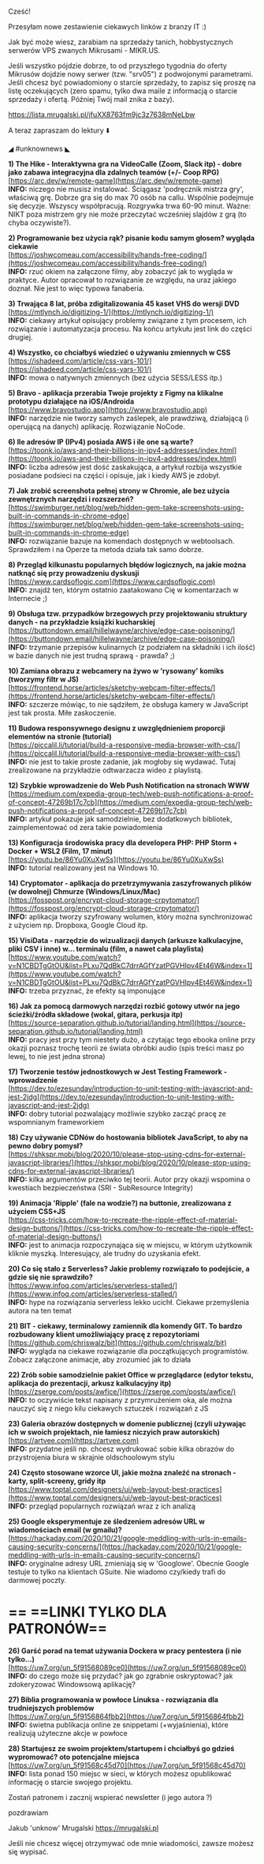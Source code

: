 Cześć!

Przesyłam nowe zestawienie ciekawych linków z branzy IT :)

Jak być może wiesz, zarabiam na sprzedaży tanich, hobbystycznych serwerów VPS zwanych Mikrusami - MIKR.US.

Jeśli wszystko pójdzie dobrze, to od przyszłego tygodnia do oferty Mikrusów dojdzie nowy serwer (tzw. "srv05") z podwojonymi parametrami. Jeśli chcesz być powiadomiony o starcie sprzedaży, to zapisz się proszę na listę oczekujących (zero spamu, tylko dwa maile z informacją o starcie sprzedaży i ofertą. Później Twój mail znika z bazy).

https://lista.mrugalski.pl/jfuXX8763fm9jc3z7638mNeLbw

 

A teraz zapraszam do lektury ⬇️ 

 

◢ #unknownews ◣


**1) The Hike - Interaktywna gra na VideoCalle (Zoom, Slack itp) - dobre jako zabawa integracyjna dla zdalnych teamów (+/- Coop RPG)**  
[https://arc.dev/w/remote-game](https://arc.dev/w/remote-game)  
**INFO:** niczego nie musisz instalować. Ściągasz 'podręcznik mistrza gry', właściwą grę. Dobrze gra się do max 70 osób na callu. Wspólnie podejmuje się decyzje. Wszyscy współpracują. Rozgrywka trwa 60-90 minut. Ważne: NIKT poza mistrzem gry nie może przeczytać wcześniej slajdów z grą (to chyba oczywiste?).  


**2) Programowanie bez użycia rąk? pisanie kodu samym głosem? wygląda ciekawie**  
[https://joshwcomeau.com/accessibility/hands-free-coding/](https://joshwcomeau.com/accessibility/hands-free-coding/)  
**INFO:** rzuć okiem na załączone filmy, aby zobaczyć jak to wygląda w praktyce. Autor opracował to rozwiązanie ze względu, na uraz jakiego doznał. Nie jest to więc typowa fanaberia.  


**3) Trwająca 8 lat, próba zdigitalizowania 45 kaset VHS do wersji DVD**  
[https://mtlynch.io/digitizing-1/](https://mtlynch.io/digitizing-1/)  
**INFO:** ciekawy artykuł opisujący problemy związane z tym procesem, ich rozwiązanie i automatyzacja procesu. Na końcu artykułu jest link do części drugiej.  


**4) Wszystko, co chciałbyś wiedzieć o używaniu zmiennych w CSS**  
[https://ishadeed.com/article/css-vars-101/](https://ishadeed.com/article/css-vars-101/)  
**INFO:** mowa o natywnych zmiennych (bez użycia SESS/LESS itp.)  


**5) Bravo - aplikacja przerabia Twoje projekty z Figmy na klikalne prototypu działające na iOS/Androida**  
[https://www.bravostudio.app](https://www.bravostudio.app)  
**INFO:** narzędzie nie tworzy samych zaślepek, ale prawdziwą, działającą (i operującą na danych) aplikację. Rozwiązanie NoCode.  


**6) Ile adresów IP (IPv4) posiada AWS i ile one są warte?**  
[https://toonk.io/aws-and-their-billions-in-ipv4-addresses/index.html](https://toonk.io/aws-and-their-billions-in-ipv4-addresses/index.html)  
**INFO:** liczba adresów jest dość zaskakująca, a artykuł rozbija wszystkie posiadane podsieci na części i opisuje, jak i kiedy AWS je zdobył.  


**7) Jak zrobić screenshota pełnej strony w Chromie, ale bez użycia zewnętrznych narzędzi i rozszerzeń?**  
[https://swimburger.net/blog/web/hidden-gem-take-screenshots-using-built-in-commands-in-chrome-edge](https://swimburger.net/blog/web/hidden-gem-take-screenshots-using-built-in-commands-in-chrome-edge)  
**INFO:** rozwiązanie bazuje na komendach dostępnych w webtoolsach. Sprawdziłem i na Operze ta metoda działa tak samo dobrze.  


**8) Przegląd kilkunastu popularnych błędów logicznych, na jakie można natknąć się przy prowadzeniu dyskusji**  
[https://www.cardsoflogic.com](https://www.cardsoflogic.com)  
**INFO:** znajdź ten, którym ostatnio zaatakowano Cię w komentarzach w Internecie ;)  


**9) Obsługa tzw. przypadków brzegowych przy projektowaniu struktury danych - na przykładzie książki kucharskiej**  
[https://buttondown.email/hillelwayne/archive/edge-case-poisoning/](https://buttondown.email/hillelwayne/archive/edge-case-poisoning/)  
**INFO:** trzymanie przepisów kulinarnych (z podziałem na składniki i ich ilość) w bazie danych nie jest trudną sprawą - prawda? ;)  


**10) Zamiana obrazu z webcamery na żywo w 'rysowany' komiks (tworzymy filtr w JS)**  
[https://frontend.horse/articles/sketchy-webcam-filter-effects/](https://frontend.horse/articles/sketchy-webcam-filter-effects/)  
**INFO:** szczerze mówiąc, to nie sądziłem, że obsługa kamery w JavaScript jest tak prosta. Miłe zaskoczenie.  


**11) Budowa responsywnego designu z uwzględnieniem proporcji elementów na stronie (tutorial)**  
[https://piccalil.li/tutorial/build-a-responsive-media-browser-with-css/](https://piccalil.li/tutorial/build-a-responsive-media-browser-with-css/)  
**INFO:** nie jest to takie proste zadanie, jak mogłoby się wydawać. Tutaj zrealizowane na przykładzie odtwarzacza wideo z playlistą.  


**12) Szybkie wprowadzenie do Web Push Notification na stronach WWW**  
[https://medium.com/expedia-group-tech/web-push-notifications-a-proof-of-concept-47269b17c7cb](https://medium.com/expedia-group-tech/web-push-notifications-a-proof-of-concept-47269b17c7cb)  
**INFO:** artykuł pokazuje jak samodzielnie, bez dodatkowych bibliotek, zaimplementować od zera takie powiadomienia  


**13) Konfiguracja środowiska pracy dla developera PHP: PHP Storm + Docker + WSL2 (Film, 17 minut)**  
[https://youtu.be/86Yu0XuXwSs](https://youtu.be/86Yu0XuXwSs)  
**INFO:** tutorial realizowany jest na Windows 10.  


**14) Cryptomator - aplikacja do przetrzymywania zaszyfrowanych plików (w dowolnej) Chmurze (Windows/Linux/Mac)**  
[https://fosspost.org/encrypt-cloud-storage-crpytomator/](https://fosspost.org/encrypt-cloud-storage-crpytomator/)  
**INFO:** aplikacja tworzy szyfrowany wolumen, który można synchronizować z użyciem np. Dropboxa, Google Cloud itp.  


**15) VisiData - narzędzie do wizualizacji danych (arkusze kalkulacyjne, pliki CSV i inne) w... terminalu (film, a nawet cała playlista)**  
[https://www.youtube.com/watch?v=N1CBDTgGtOU&list=PLxu7QdBkC7drrAGfYzatPGVHIpv4Et46W&index=1](https://www.youtube.com/watch?v=N1CBDTgGtOU&list=PLxu7QdBkC7drrAGfYzatPGVHIpv4Et46W&index=1)  
**INFO:** trzeba przyznać, że efekty są imponujące  


**16) Jak za pomocą darmowych narzędzi rozbić gotowy utwór na jego ścieżki/źródła składowe (wokal, gitara, perkusja itp)**  
[https://source-separation.github.io/tutorial/landing.html](https://source-separation.github.io/tutorial/landing.html)  
**INFO:** pracy jest przy tym niestety dużo, a czytając tego ebooka online przy okazji poznasz trochę teorii ze świata obróbki audio (spis treści masz po lewej, to nie jest jedna strona)  


**17) Tworzenie testów jednostkowych w Jest Testing Framework - wprowadzenie**  
[https://dev.to/ezesunday/introduction-to-unit-testing-with-javascript-and-jest-2jdg](https://dev.to/ezesunday/introduction-to-unit-testing-with-javascript-and-jest-2jdg)  
**INFO:** dobry tutorial pozwalający możliwie szybko zacząć pracę ze wspomnianym frameworkiem  


**18) Czy używanie CDNów do hostowania bibliotek JavaScript, to aby na pewno dobry pomysł?**  
[https://shkspr.mobi/blog/2020/10/please-stop-using-cdns-for-external-javascript-libraries/](https://shkspr.mobi/blog/2020/10/please-stop-using-cdns-for-external-javascript-libraries/)  
**INFO:** kilka argumentów przeciwko tej teorii. Autor przy okazji wspomina o kwestiach bezpieczeństwa (SRI - SubResource Integrity)  


**19) Animacja 'Ripple' (fale na wodzie?) na buttonie, zrealizowana z użyciem CSS+JS**  
[https://css-tricks.com/how-to-recreate-the-ripple-effect-of-material-design-buttons/](https://css-tricks.com/how-to-recreate-the-ripple-effect-of-material-design-buttons/)  
**INFO:** jest to animacja rozpoczynająca się w miejscu, w którym użytkownik kliknie myszką. Interesujący, ale trudny do uzyskania efekt.  


**20) Co się stało z Serverless? Jakie problemy rozwiązało to podejście, a gdzie się nie sprawdziło?**  
[https://www.infoq.com/articles/serverless-stalled/](https://www.infoq.com/articles/serverless-stalled/)  
**INFO:** hype na rozwiązania serverless lekko ucichł. Ciekawe przemyślenia autora na ten temat  


**21) BIT - ciekawy, terminalowy zamiennik dla komendy GIT. To bardzo rozbudowany klient umożliwiający pracę z repozytoriami**  
[https://github.com/chriswalz/bit](https://github.com/chriswalz/bit)  
**INFO:** wygląda na ciekawe rozwiązanie dla początkujących programistów. Zobacz załączone animacje, aby zrozumieć jak to działa  


**22) Zrób sobie samodzielnie pakiet Office w przeglądarce (edytor tekstu, aplikacja do prezentacji, arkusz kalkulacyjny itp)**  
[https://zserge.com/posts/awfice/](https://zserge.com/posts/awfice/)  
**INFO:** to oczywiście tekst napisany z przymrużeniem oka, ale można nauczyć się z niego kilu ciekawych sztuczek i rozwiązań z JS  


**23) Galeria obrazów dostępnych w domenie publicznej (czyli używając ich w swoich projektach, nie łamiesz niczyich praw autorskich)**  
[https://artvee.com](https://artvee.com)  
**INFO:** przydatne jeśli np. chcesz wydrukować sobie kilka obrazów do przystrojenia biura w skrajnie oldschoolowym stylu  


**24) Często stosowane wzorce UI, jakie można znaleźć na stronach - karty, split-screeny, gridy itp**  
[https://www.toptal.com/designers/ui/web-layout-best-practices](https://www.toptal.com/designers/ui/web-layout-best-practices)  
**INFO:** przegląd popularnych rozwiązań wraz z ich analizą  


**25) Google eksperymentuje ze śledzeniem adresów URL w wiadomościach email (w gmailu)?**  
[https://hackaday.com/2020/10/21/google-meddling-with-urls-in-emails-causing-security-concerns/](https://hackaday.com/2020/10/21/google-meddling-with-urls-in-emails-causing-security-concerns/)  
**INFO:** oryginalne adresy URL zmieniają się w 'Googlowe'. Obecnie Google testuje to tylko na klientach GSuite. Nie wiadomo czy/kiedy trafi do darmowej poczty.  


== **==LINKI TYLKO DLA PATRONÓW==**
 ==

**26) Garść porad na temat używania Dockera w pracy pentestera (i nie tylko...)**  
[https://uw7.org/un_5f91568089ce0](https://uw7.org/un_5f91568089ce0)  
**INFO:** do czego może się przydać? jak go zgrabnie oskryptować? jak zdokeryzować Windowsową aplikację?  


**27) Biblia programowania w powłoce Linuksa - rozwiązania dla trudniejszych problemów**  
[https://uw7.org/un_5f9156864fbb2](https://uw7.org/un_5f9156864fbb2)  
**INFO:** świetna publikacja online ze snippetami (+wyjaśnienia), które realizują użyteczne akcje w powłoce  


**28) Startujesz ze swoim projektem/startupem i chciałbyś go gdzieś wypromować? oto potencjalne miejsca**  
[https://uw7.org/un_5f91568c45d70](https://uw7.org/un_5f91568c45d70)  
**INFO:** lista ponad 150 miejsc w sieci, w których możesz opublikować informację o starcie swojego projektu.  

Zostań patronem i zacznij wspierać newsletter (i jego autora ?)
 
pozdrawiam

Jakub 'unknow' Mrugalski
https://mrugalski.pl
 

Jeśli nie chcesz więcej otrzymywać ode mnie wiadomości, zawsze możesz się wypisać.